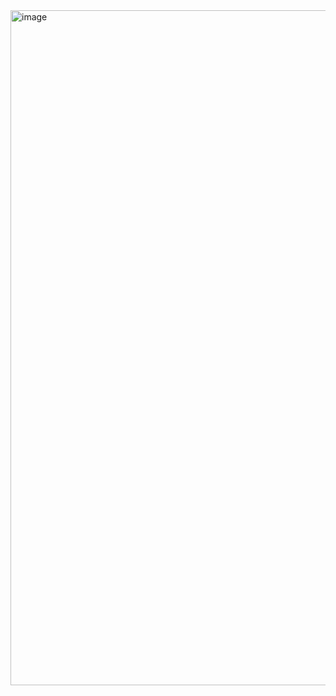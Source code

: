 <img width="1920" height="1080" alt="image" src="https://github.com/user-attachments/assets/c25ad5cc-0ade-424d-8631-98b02555ef25" />

